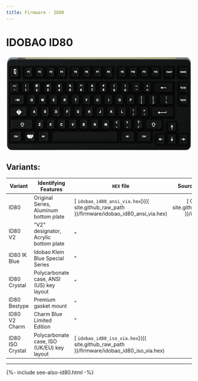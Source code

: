 ```yaml
---
title: Firmware - ID80
---
```


# IDOBAO ID80

<img src="../assets/img/idobao-id80.png" height="260" width="auto" style="display:block;margin-left:auto;margin-right:auto;">

## Variants:

| Variant       | Identifying Features                                | `HEX` file | Source Location |
|---------------|-----------------------------------------------------|------------|:---------------:|
| ID80 | Original Series, Aluminum bottom plate | [<i class="fas fa-microchip"></i> `idobao_id80_ansi_via.hex`]({{ site.github_raw_path }}/firmware/idobao_id80_ansi_via.hex) | [<i class="fab fa-github"></i> QMK]({{ site.github_qmk_path }}/id80/v1) |
| ID80 V2 | "V2" designator, Acrylic bottom plate | " | " |
| ID80 IK Blue | Idobao Klein Blue Special Series | " | " |
| ID80 Crystal | Polycarbonate case, ANSI (US) key layout | " | " |
| ID80 Bestype | Premium gasket mount | " | " |
| ID80 V2 Charm | Charm Blue Limited Edition  | " | " |
| ID80 ISO Crystal | Polycarbonate case, ISO (UK/EU) key layout | [<i class="fas fa-microchip"></i> `idobao_id80_iso_via.hex`]({{ site.github_raw_path }}/firmware/idobao_id80_iso_via.hex) | " |


---

{%- include see-also-id80.html -%}
